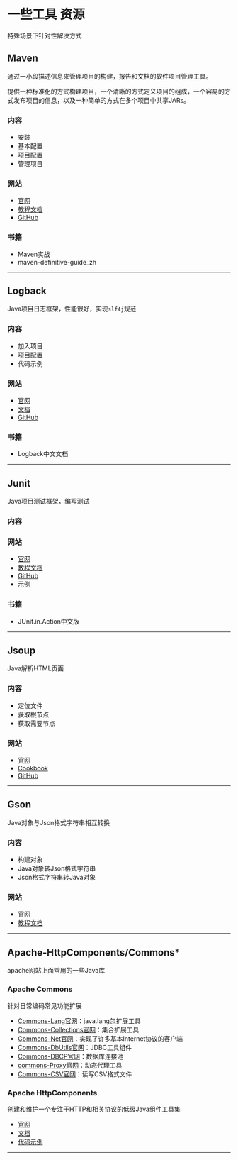 #   一些工具 资源

特殊场景下针对性解决方式

##  Maven

通过一小段描述信息来管理项目的构建，报告和文档的软件项目管理工具。

提供一种标准化的方式构建项目，一个清晰的方式定义项目的组成，一个容易的方式发布项目的信息，以及一种简单的方式在多个项目中共享JARs。

### 内容
-   安装
-   基本配置
-   项目配置
-   管理项目

### 网站
-   [官网](https://maven.apache.org/index.html)
-   [教程文档](https://maven.apache.org/users/index.html)
-   [GitHub](https://github.com/apache/maven)

### 书籍
-   Maven实战
-   maven-definitive-guide_zh

----

##  Logback

Java项目日志框架，性能很好，实现`slf4j`规范

### 内容
-   加入项目
-   项目配置
-   代码示例

### 网站
-   [官网](https://logback.qos.ch/)
-   [文档](https://logback.qos.ch/documentation.html)
-   [GitHub](https://github.com/qos-ch/logback)

### 书籍
-   Logback中文文档

----

##  Junit

Java项目测试框架，编写测试

### 内容


### 网站
-   [官网](https://junit.org/junit5/)
-   [教程文档](https://junit.org/junit5/docs/current/user-guide/)
-   [GitHub](https://github.com/junit-team/junit5)
-   [示例](https://github.com/junit-team/junit5-samples)

### 书籍
-   JUnit.in.Action中文版

----

##  Jsoup

Java解析HTML页面

### 内容
-   定位文件
-   获取根节点
-   获取需要节点

### 网站
-   [官网](https://jsoup.org/)
-   [Cookbook](https://jsoup.org/cookbook/)
-   [GitHub](https://github.com/jhy/jsoup)

----

##  Gson

Java对象与Json格式字符串相互转换

### 内容
-   构建对象
-   Java对象转Json格式字符串
-   Json格式字符串转Java对象

### 网站
-   [官网](https://github.com/google/gson)
-   [教程文档](https://github.com/google/gson/blob/master/UserGuide.md)

----

##  Apache-HttpComponents/Commons*

apache网站上面常用的一些Java库

### Apache Commons

针对日常编码常见功能扩展

-   [Commons-Lang官网](http://commons.apache.org/proper/commons-lang/)：java.lang包扩展工具
-   [Commons-Collections官网](http://commons.apache.org/proper/commons-collections/)：集合扩展工具
-   [Commons-Net官网](http://commons.apache.org/proper/commons-net/)：实现了许多基本Internet协议的客户端
-   [Commons-DbUtils官网](http://commons.apache.org/proper/commons-dbutils/)：JDBC工具组件
-   [Commons-DBCP官网](http://commons.apache.org/proper/commons-dbcp/)：数据库连接池
-   [commons-Proxy官网](http://commons.apache.org/proper/commons-proxy/)：动态代理工具
-   [Commons-CSV官网](http://commons.apache.org/proper/commons-csv/)：读写CSV格式文件

### Apache HttpComponents

创建和维护一个专注于HTTP和相关协议的低级Java组件工具集

-   [官网](http://hc.apache.org/)
-   [文档](http://hc.apache.org/httpcomponents-client-4.5.x/index.html)
-   [代码示例](https://github.com/kaoshanji/example/blob/master/example-java/hello-demo/src/main/java/top/kaoshanji/example/networke/HttpClientUtil.java)

----
